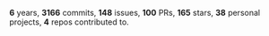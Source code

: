 **6** years, **3166** commits, **148** issues, **100** PRs, **165** stars, **38** personal projects, **4** repos contributed to.
